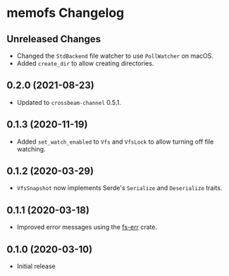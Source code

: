 # memofs Changelog

## Unreleased Changes
* Changed the `StdBackend` file watcher to use `PollWatcher` on macOS.
* Added `create_dir` to allow creating directories.

## 0.2.0 (2021-08-23)
* Updated to `crossbeam-channel` 0.5.1.

## 0.1.3 (2020-11-19)
* Added `set_watch_enabled` to `Vfs` and `VfsLock` to allow turning off file watching.

## 0.1.2 (2020-03-29)
* `VfsSnapshot` now implements Serde's `Serialize` and `Deserialize` traits.

## 0.1.1 (2020-03-18)
* Improved error messages using the [fs-err](https://crates.io/crates/fs-err) crate.

## 0.1.0 (2020-03-10)
* Initial release
